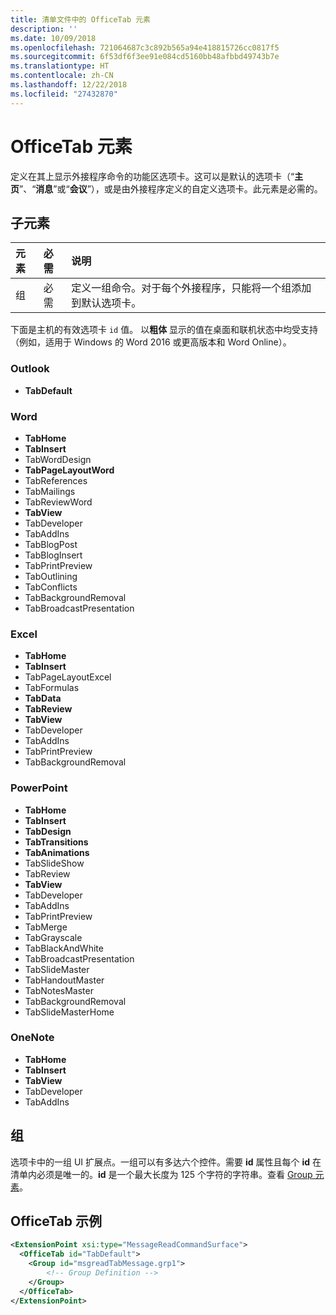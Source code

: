 ```yaml
---
title: 清单文件中的 OfficeTab 元素
description: ''
ms.date: 10/09/2018
ms.openlocfilehash: 721064687c3c892b565a94e418815726cc0817f5
ms.sourcegitcommit: 6f53df6f3ee91e084cd5160bb48afbbd49743b7e
ms.translationtype: HT
ms.contentlocale: zh-CN
ms.lasthandoff: 12/22/2018
ms.locfileid: "27432870"
---
```

# <a name="officetab-element"></a>OfficeTab 元素

定义在其上显示外接程序命令的功能区选项卡。这可以是默认的选项卡（“**主页**”、“**消息**”或“**会议**”），或是由外接程序定义的自定义选项卡。此元素是必需的。

## <a name="child-elements"></a>子元素

|  元素 |  必需  |  说明  |
|:-----|:-----|:-----|
|  组      | 必需 |  定义一组命令。对于每个外接程序，只能将一个组添加到默认选项卡。  |

下面是主机的有效选项卡 `id` 值。 以**粗体** 显示的值在桌面和联机状态中均受支持（例如，适用于 Windows 的 Word 2016 或更高版本和 Word Online）。

### <a name="outlook"></a>Outlook

- **TabDefault**

### <a name="word"></a>Word

- **TabHome**
- **TabInsert**
- TabWordDesign
- **TabPageLayoutWord**
- TabReferences
- TabMailings
- TabReviewWord
- **TabView**
- TabDeveloper
- TabAddIns
- TabBlogPost
- TabBlogInsert
- TabPrintPreview
- TabOutlining
- TabConflicts
- TabBackgroundRemoval
- TabBroadcastPresentation

### <a name="excel"></a>Excel

- **TabHome**
- **TabInsert**
- TabPageLayoutExcel
- TabFormulas
- **TabData**
- **TabReview**
- **TabView**
- TabDeveloper
- TabAddIns
- TabPrintPreview
- TabBackgroundRemoval 

### <a name="powerpoint"></a>PowerPoint

- **TabHome**
- **TabInsert**
- **TabDesign**
- **TabTransitions**
- **TabAnimations**
- TabSlideShow
- TabReview
- **TabView**
- TabDeveloper
- TabAddIns
- TabPrintPreview
- TabMerge
- TabGrayscale
- TabBlackAndWhite
- TabBroadcastPresentation
- TabSlideMaster
- TabHandoutMaster
- TabNotesMaster
- TabBackgroundRemoval
- TabSlideMasterHome

### <a name="onenote"></a>OneNote

- **TabHome**
- **TabInsert**
- **TabView**
- TabDeveloper
- TabAddIns

## <a name="group"></a>组

选项卡中的一组 UI 扩展点。一组可以有多达六个控件。需要 **id** 属性且每个 **id** 在清单内必须是唯一的。**id** 是一个最大长度为 125 个字符的字符串。查看 [Group 元素](group.md)。

## <a name="officetab-example"></a>OfficeTab 示例

```xml
<ExtensionPoint xsi:type="MessageReadCommandSurface">
  <OfficeTab id="TabDefault">
    <Group id="msgreadTabMessage.grp1">
        <!-- Group Definition -->
    </Group>
  </OfficeTab>
</ExtensionPoint>
```
